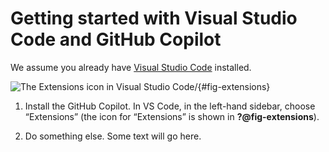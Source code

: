 # Getting started with Visual Studio Code and GitHub Copilot


We assume you already have [Visual Studio
Code](https://code.visualstudio.com/download) installed.

![The Extensions icon in Visual Studio
Code](images/extensions.png)/{#fig-extensions}

1.  Install the GitHub Copilot. In VS Code, in the left-hand sidebar,
    choose “Extensions” (the icon for “Extensions” is shown in
    **?@fig-extensions**).

2.  Do something else. Some text will go here.
